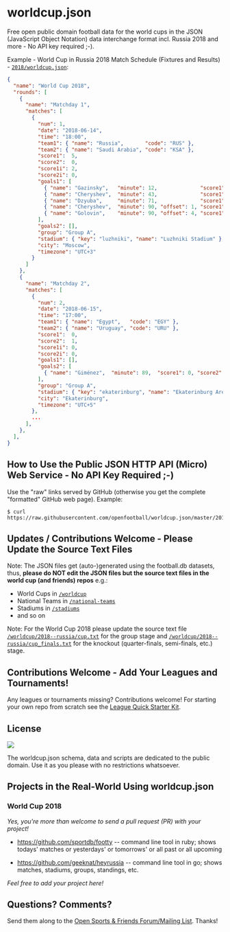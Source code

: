 # worldcup.json

Free open public domain football data for the world cups in the JSON
(JavaScript Object Notation)
data interchange format
incl. Russia 2018 and more - No API key required ;-).



Example - World Cup in Russia 2018 Match Schedule (Fixtures and Results) - [`2018/worldcup.json`](https://raw.githubusercontent.com/openfootball/worldcup.json/master/2018/worldcup.json):

``` json
{
  "name": "World Cup 2018",
  "rounds": [
    {
      "name": "Matchday 1",
      "matches": [
        {
          "num": 1,
          "date": "2018-06-14",
          "time": "18:00",
          "team1": { "name": "Russia",       "code": "RUS" },
          "team2": { "name": "Saudi Arabia", "code": "KSA" },
          "score1":  5,
          "score2":  0,
          "score1i": 2,
          "score2i": 0,
          "goals1": [
            { "name": "Gazinsky",   "minute": 12,              "score1": 1, "score2": 0 },
            { "name": "Cheryshev",  "minute": 43,              "score1": 2, "score2": 0 },
            { "name": "Dzyuba",     "minute": 71,              "score1": 3, "score2": 0 },
            { "name": "Cheryshev",  "minute": 90, "offset": 1, "score1": 4, "score2": 0 },
            { "name": "Golovin",    "minute": 90, "offset": 4, "score1": 5, "score2": 0 }
          ],
          "goals2": [],
          "group": "Group A",
          "stadium": { "key": "luzhniki", "name": "Luzhniki Stadium" },
          "city": "Moscow",
          "timezone": "UTC+3"
        }
      ]
    },
    {
      "name": "Matchday 2",
      "matches": [
        {
          "num": 2,
          "date": "2018-06-15",
          "time": "17:00",
          "team1": { "name": "Egypt",   "code": "EGY" },
          "team2": { "name": "Uruguay", "code": "URU" },
          "score1":  0,
          "score2":  1,
          "score1i": 0,
          "score2i": 0,
          "goals1": [],
          "goals2": [
            { "name": "Giménez",  "minute": 89,  "score1": 0, "score2": 1 }
          ],
          "group": "Group A",
          "stadium": { "key": "ekaterinburg", "name": "Ekaterinburg Arena" },          
          "city": "Ekaterinburg",
          "timezone": "UTC+5"
        },
        ...
      ],
    },
  ],  
}
```


## How to Use the Public JSON HTTP API (Micro) Web Service - No API Key Required ;-)

Use the "raw" links served by GitHub (otherwise you get the complete "formatted" GitHub web page).
Example:

```
$ curl https://raw.githubusercontent.com/openfootball/worldcup.json/master/2018/worldcup.json
```


## Updates / Contributions Welcome - Please Update the Source Text Files

Note: The JSON files get (auto-)generated using the football.db datasets, thus, **please do NOT
edit the JSON files but the source text files in the world cup (and friends) repos** e.g.:

- World Cups in [`/worldcup`](https://github.com/openfootball/worldcup)
- National Teams in [`/national-teams`](https://github.com/openfootball/national-teams)
- Stadiums in [`/stadiums`](https://github.com/openfootball/stadiums)
- and so on


Note: For the World Cup 2018 please update the source text file
[`/worldcup/2018--russia/cup.txt`](https://github.com/openfootball/worldcup/blob/master/2018--russia/cup.txt) for the group stage and
[`/worldcup/2018--russia/cup_finals.txt`](https://github.com/openfootball/worldcup/blob/master/2018--russia/cup_finals.txt) for the knockout (quarter-finals, semi-finals, etc.) stage.



<!--
## Automate, Automate, Automate

If all works (almost) daily updates get pushed by yorobot.
See the [`yorobot/football.db`](https://github.com/yorobot/football.db) build scripts for
the (auto-)update machinery.

  add how to generate your own json files from the source datasets or something?

-->

## Contributions Welcome - Add Your Leagues and Tournaments!

Any leagues or tournaments missing? Contributions welcome!
For starting your own repo from scratch see the [League Quick Starter Kit](https://github.com/openfootball/your-league-starter).



## License

![](https://publicdomainworks.github.io/buttons/zero88x31.png)

The worldcup.json schema, data and scripts are dedicated to the public domain. Use it as you please with no restrictions whatsoever.




## Projects in the Real-World Using worldcup.json 

### World Cup 2018

_Yes, you're more than welcome to send a pull request (PR) with your project!_

* https://github.com/sportdb/footty -- command line tool in ruby; shows todays' matches or yesterdays' or tomorrows' or all past or all upcoming

* https://github.com/geeknat/heyrussia -- command line tool in go; shows matches, stadiums, groups, standings, etc.


_Feel free to add your project here!_ 



## Questions? Comments?

Send them along to the
[Open Sports & Friends Forum/Mailing List](http://groups.google.com/group/opensport).
Thanks!
